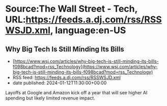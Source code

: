 # Source:The Wall Street - Tech, URL:https://feeds.a.dj.com/rss/RSSWSJD.xml, language:en-US

## Why Big Tech Is Still Minding Its Bills
 - [https://www.wsj.com/articles/why-big-tech-is-still-minding-its-bills-f098bcad?mod=rss_Technology](https://www.wsj.com/articles/why-big-tech-is-still-minding-its-bills-f098bcad?mod=rss_Technology)
 - RSS feed: https://feeds.a.dj.com/rss/RSSWSJD.xml
 - date published: 2024-01-12T11:30:00+00:00

Layoffs at Google and Amazon kick off a year that will see higher AI spending but likely limited revenue impact.

